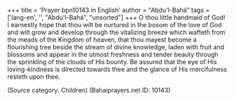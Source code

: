+++
title = 'Prayer bpn10143 in English'
author = "Abdu'l-Bahá"
tags = ['lang-en', '', "Abdu'l-Bahá", "unsorted"]
+++
O thou little handmaid of God!
I earnestly hope that thou wilt be nurtured in the bosom of the love of God and wilt grow and develop through the vitalizing breeze which wafteth from the meads of the Kingdom of heaven, that thou mayest become a flourishing tree beside the stream of divine knowledge, laden with fruit and blossoms and appear in the utmost freshness and tender beauty through the sprinkling of the clouds of His bounty. Be assured that the eye of His loving-kindness is directed towards thee and the glance of His mercifulness resteth upon thee.

(Source category: Children)
(Bahaiprayers.net ID: 10143)

